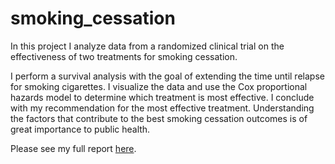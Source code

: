 # smoking_cessation
In this project I analyze data from a randomized clinical trial on the effectiveness of two treatments for smoking cessation.

I perform a survival analysis with the goal of extending the time until relapse for smoking cigarettes. I visualize the data and use the Cox proportional hazards model to determine which treatment is most effective. I conclude with my recommendation for the most effective treatment. Understanding the factors that contribute to the best smoking cessation outcomes is of great importance to public health. 

Please see my full report [here](documentation/smoking_report.pdf).
